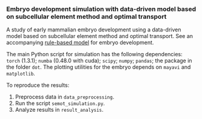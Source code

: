 ### Embryo development simulation with data-driven model based on subcellular element method and optimal transport
A study of early mammalian embryo development using a data-driven model based on subcellular element method and optimal transport. See an accompanying [rule-based model](https://github.com/yangyaw1/embryo-rule-based) for embryo development.

The main Python script for simulation has the following dependencies: ``torch`` (1.3.1); ``numba`` (0.48.0 with cuda); ``scipy``; ``numpy``; ``pandas``; the package in the folder ``dot``. The plotting utilities for the embryo depends on ``mayavi`` and ``matplotlib``.

To reproduce the results:
  1. Preprocess data in ``data_preprocessing``.
  2. Run the script ``semot_simulation.py``.
  3. Analyze results in ``result_analysis``.
